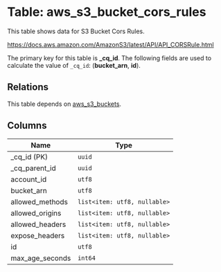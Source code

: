 # Table: aws_s3_bucket_cors_rules

This table shows data for S3 Bucket Cors Rules.

https://docs.aws.amazon.com/AmazonS3/latest/API/API_CORSRule.html

The primary key for this table is **_cq_id**.
The following fields are used to calculate the value of `_cq_id`: (**bucket_arn**, **id**).
## Relations

This table depends on [aws_s3_buckets](aws_s3_buckets.md).

## Columns

| Name          | Type          |
| ------------- | ------------- |
|_cq_id (PK)|`uuid`|
|_cq_parent_id|`uuid`|
|account_id|`utf8`|
|bucket_arn|`utf8`|
|allowed_methods|`list<item: utf8, nullable>`|
|allowed_origins|`list<item: utf8, nullable>`|
|allowed_headers|`list<item: utf8, nullable>`|
|expose_headers|`list<item: utf8, nullable>`|
|id|`utf8`|
|max_age_seconds|`int64`|